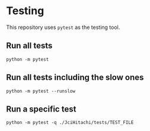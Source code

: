 # Testing

This repository uses `pytest` as the testing tool.

## Run all tests

    python -m pytest

## Run all tests including the slow ones

    python -m pytest --runslow

## Run a specific test

    python -m pytest -q ./JciHitachi/tests/TEST_FILE